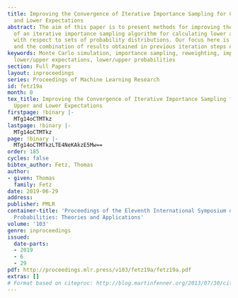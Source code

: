 ```yaml
---
title: Improving the Convergence of Iterative Importance Sampling for Computing Upper
  and Lower Expectations
abstract: The aim of this paper is to present methods for improving the convergence
  of an iterative importance sampling algorithm for calculating lower and upper expectations
  with respect to sets of probability distributions. Our focus here is on the reuse
  and the combination of results obtained in previous iteration steps of the algorithm.
keywords: Monte Carlo simulation, importance sampling, reweighting, imprecise probability,
  lower/upper expectations, lower/upper probabilities
section: Full Papers
layout: inproceedings
series: Proceedings of Machine Learning Research
id: fetz19a
month: 0
tex_title: Improving the Convergence of Iterative Importance Sampling for Computing
  Upper and Lower Expectations
firstpage: !binary |-
  MTg14oCTMTkz
lastpage: !binary |-
  MTg14oCTMTkz
page: !binary |-
  MTg14oCTMTkzLTE4NeKAkzE5Mw==
order: 185
cycles: false
bibtex_author: Fetz, Thomas
author:
- given: Thomas
  family: Fetz
date: 2019-06-29
address: 
publisher: PMLR
container-title: 'Proceedings of the Eleventh International Symposium on Imprecise
  Probabilities: Theories and Applications'
volume: '103'
genre: inproceedings
issued:
  date-parts:
  - 2019
  - 6
  - 29
pdf: http://proceedings.mlr.press/v103/fetz19a/fetz19a.pdf
extras: []
# Format based on citeproc: http://blog.martinfenner.org/2013/07/30/citeproc-yaml-for-bibliographies/
---
```

